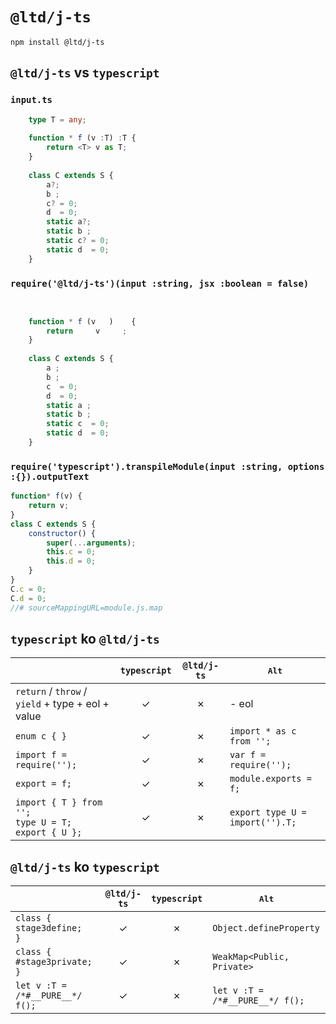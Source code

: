 ﻿
`@ltd/j-ts`
===========

```shell
npm install @ltd/j-ts
```

`@ltd/j-ts` vs `typescript`
---------------------------

### `input.ts`

```TypeScript
	type T = any;
	
	function * f (v :T) :T {
		return <T> v as T;
	}
	
	class C extends S {
		a?;
		b ;
		c? = 0;
		d  = 0;
		static a?;
		static b ;
		static c? = 0;
		static d  = 0;
	}
```

### `require('@ltd/j-ts')(input :string, jsx :boolean = false)`

```JavaScript
	             
	
	function * f (v   )    {
		return     v     ;
	}
	
	class C extends S {
		a ;
		b ;
		c  = 0;
		d  = 0;
		static a ;
		static b ;
		static c  = 0;
		static d  = 0;
	}
```

### `require('typescript').transpileModule(input :string, options :{}).outputText`

```JavaScript
function* f(v) {
    return v;
}
class C extends S {
    constructor() {
        super(...arguments);
        this.c = 0;
        this.d = 0;
    }
}
C.c = 0;
C.d = 0;
//# sourceMappingURL=module.js.map
```

`typescript` ko `@ltd/j-ts`
---------------------------

|                                                             | `typescript` | `@ltd/j-ts`  |                 <kbd>Alt</kbd>                  |
|-------------------------------------------------------------|:------------:|:------------:|-------------------------------------------------|
| `return` / `throw` / `yield` + type + eol + value           |      ✓      |      ✗      | - eol                                           |
| `enum c { }`                                                |      ✓      |      ✗      | `import * as c from '';`                        |
| `import f = require('');`                                   |      ✓      |      ✗      | `var f = require('');`                          |
| `export = f;`                                               |      ✓      |      ✗      | `module.exports = f;`                           |
| `import { T } from '';`<br>`type U = T;`<br>`export { U };` |      ✓      |      ✗      | `export type U = import('').T;`                 |

`@ltd/j-ts` ko `typescript`
---------------------------

|                                 | `@ltd/j-ts`  | `typescript` |          <kbd>Alt</kbd>              |
|---------------------------------|:------------:|:------------:|--------------------------------------|
| `class {  stage3define;  }`     |      ✓      |      ✗      | `Object.defineProperty`              |
| `class { #stage3private; }`     |      ✓      |      ✗      | `WeakMap<Public, Private>`           |
| `let v :T = /*#__PURE__*/ f();` |      ✓      |      ✗      | `let v :T =`<br>`/*#__PURE__*/ f();` |

